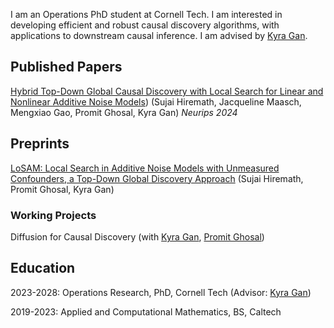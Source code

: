 
<meta name="google-site-verification" content="Wby9p_eTBuhZCnwZryTc8LsCvXkjgZVVj4wgx9D_e90" />

I am an Operations PhD student at Cornell Tech. I am interested in developing efficient and robust causal discovery algorithms, with applications to downstream causal inference. I am advised by [Kyra Gan](https://kyra-gan.github.io/). 

## Published Papers

[Hybrid Top-Down Global Causal Discovery with Local Search for Linear and Nonlinear Additive Noise Models](https://openreview.net/pdf?id=xnmm1jThkv)) (Sujai Hiremath, Jacqueline Maasch, Mengxiao Gao, Promit Ghosal, Kyra Gan)
_Neurips 2024_

## Preprints
[LoSAM: Local Search in Additive Noise Models with Unmeasured Confounders, a Top-Down Global Discovery Approach](https://arxiv.org/abs/2410.11759) (Sujai Hiremath, Promit Ghosal, Kyra Gan)

### Working Projects

Diffusion for Causal Discovery (with [Kyra Gan](https://kyra-gan.github.io/), [Promit Ghosal](https://sites.google.com/view/promit-ghosal/home))

## Education

2023-2028: Operations Research, PhD, Cornell Tech (Advisor: [Kyra Gan](https://kyra-gan.github.io/))

2019-2023: Applied and Computational Mathematics, BS, Caltech








